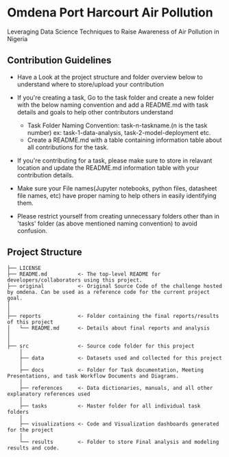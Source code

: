 # Omdena Port Harcourt Air Pollution

Leveraging Data Science Techniques to Raise Awareness of Air Pollution in Nigeria

## Contribution Guidelines
- Have a Look at the project structure and folder overview below to understand where to store/upload your contribution
- If you're creating a task, Go to the task folder and create a new folder with the below naming convention and add a README.md with task details and goals to help other contributors understand
    * Task Folder Naming Convention: task-n-taskname.(n is the task number) ex: task-1-data-analysis, task-2-model-deployment etc.
    * Create a README.md with a table containing information table about all contributions for the task.

- If you're contributing for a task, please make sure to store in relavant location and update the README.md information table with your contribution details.

- Make sure your File names(Jupyter notebooks, python files, datasheet file names, etc) have proper naming to help others in easily identifying them.
- Please restrict yourself from creating unnecessary folders other than in 'tasks' folder (as above mentioned naming convention) to avoid confusion.

## Project Structure
```
├── LICENSE
├── README.md          <- The top-level README for developers/collaborators using this project.
├── original           <- Original Source Code of the challenge hosted by omdena. Can be used as a reference code for the current project goal.
│ 
│
├── reports            <- Folder containing the final reports/results of this project
│   └── README.md      <- Details about final reports and analysis
│ 
│  
├── src                <- Source code folder for this project
    │
    ├── data           <- Datasets used and collected for this project
    │
    ├── docs           <- Folder for Task documentation, Meeting Presentations, and task Workflow Documents and Diagrams.
    │
    ├── references     <- Data dictionaries, manuals, and all other explanatory references used
    │
    ├── tasks          <- Master folder for all individual task folders
    │
    ├── visualizations <- Code and Visualization dashboards generated for the project
    │
    └── results        <- Folder to store Final analysis and modeling results and code.
```

